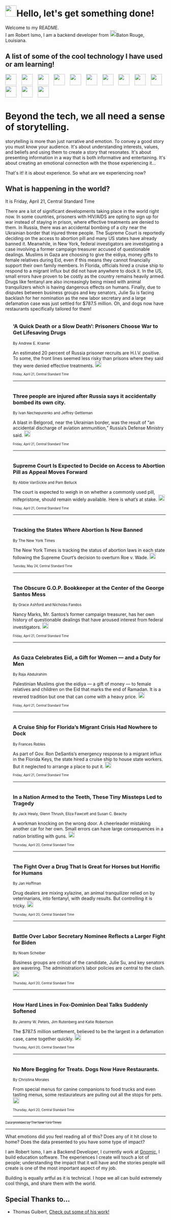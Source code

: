 <h1><img src="https://emojis.slackmojis.com/emojis/images/1643514375/3493/hot-coffee.gif?1643514375" width="35"/>Hello, let's get something done!</h1>

<p>Welcome to my README.<br/>
I am Robert Ismo, I am a backend developer from <img src="https://emojis.slackmojis.com/emojis/images/1638395689/50435/moulin_rouge.png?1638395689" width="20"/>Baton Rouge, Louisiana.</p>
<h2>A list of some of the cool technology I have used or am learning!</h2>
<p>
<img src="https://emojis.slackmojis.com/emojis/images/1643516091/21142/meow_bongotap.gif?1643516091" width="35" alt="">
<img src="https://img.shields.io/badge/Favorite%20Frontend%20Framework-SvelteKit-f83903" alt="">
<img src="https://img.shields.io/badge/Second%20Favorite-Vue-40b581" alt="">
<img src="https://img.shields.io/badge/Most%20Used%20Runtime-Nodejs-78b061" alt="">
<img src="https://emojis.slackmojis.com/emojis/images/1643517416/34482/fire.gif?1643517416" width="35" alt="">
<img src="https://img.shields.io/badge/Javascript%20But%20Better-Typescript-0078ca" alt="">
<img src="https://img.shields.io/badge/Favorite%20Language-Elixir-3e244d" alt="">
<img src="https://img.shields.io/badge/Containerize%20Everything-Docker-6ac9ef" alt="">
<img src="https://emojis.slackmojis.com/emojis/images/1643514596/5999/meow_party.gif?1643514596" width="35" alt="">
<img src="https://img.shields.io/badge/API%20Love%20Language-Graphql-de32a5" alt="">
<img src="https://img.shields.io/badge/Our%20Favorite%20Version%20Controller-Git-e94f33" alt="">
<img src="https://img.shields.io/badge/Favorite%20Database-Redis-d42d1d" alt="">
<img src="https://emojis.slackmojis.com/emojis/images/1643514559/5584/deployparrot.gif?1643514559" width="35" alt="">
<img src="https://img.shields.io/badge/Container%20Interstate-RabbitMQ-f66200" alt="">
<img src="https://img.shields.io/badge/Gotta%20Learn-Kubernetes-316adf" alt="">
<img src="https://img.shields.io/badge/Really%20Mature%20Now-WASM-654fef" alt="">
<img src="https://emojis.slackmojis.com/emojis/images/1666642497/61942/dance_vibe.gif?1666642497" width="35" alt="">
<img src="https://img.shields.io/badge/For%20My%20M1-ARM64-657d96" alt="">
<img src="https://img.shields.io/badge/Loving%20This%20So%20Much-TailwindCSS-17bcb5" alt="">
<img src="https://img.shields.io/badge/Cool%20Build%20Tool-Vite-f9cb24" alt="">
<img src="https://emojis.slackmojis.com/emojis/images/1669231376/62819/working-on-it.gif?1669231376" width="35" alt="">
<img src="https://img.shields.io/badge/Fun%20and%20Easy%20Database-MongoDB-5f8c49" alt="">
<img src="https://img.shields.io/badge/JS%20Life%20Support-NPM-c73737" alt="">
<img src="https://img.shields.io/badge/I%20Liked%20It-DynamoDB-0073b9" alt="">
<img src="https://emojis.slackmojis.com/emojis/images/1643514045/46/question.gif?1643514045" width="35" alt="">
<img src="https://img.shields.io/badge/cool-React-60d6f9" alt="">
<img src="https://img.shields.io/badge/Future%20Big%20Project-Lambda-f37e00" alt="">
<img src="https://img.shields.io/badge/NPM%20But%20Better-PNPM-f1aa07" alt="">
<img src="https://emojis.slackmojis.com/emojis/images/1643514943/9662/fbwow.gif?1643514943" width="35" alt="">
<img src="https://img.shields.io/badge/First%20Language-C-662079" alt="">
<img src="https://img.shields.io/badge/Where%20I%20Deploy%20Frontend-Vercel-000000" alt="">
<img src="https://img.shields.io/badge/Who%20Does%20not%20Want%20an%20App-Swift-f9492a" alt="">
<img src="https://emojis.slackmojis.com/emojis/images/1643514058/151/javascript.png?1643514058" width="35" alt="">
<img src="https://img.shields.io/badge/cool-Python-fbd542" alt="">
<img src="https://img.shields.io/badge/Favorite%20Something-Stripe-656cdc" alt="">
<img src="https://img.shields.io/badge/Of%20Course-HTML5-ed6327" alt="">
<img src="https://emojis.slackmojis.com/emojis/images/1660415405/60731/bomb.gif?1660415405" width="35" alt="">
<img src="https://img.shields.io/badge/hate-CSS-2964ec" alt="">
<img src="https://img.shields.io/badge/Learning-CircleCI-141215" alt="">
<img src="https://img.shields.io/badge/Learning-Rust-fbbb3b" alt="">
<img src="https://emojis.slackmojis.com/emojis/images/1660415397/60712/writing-hand.gif?1660415397" width="35" alt="">
<img src="https://img.shields.io/badge/Dev%20Browser%20of%20Choice-Firefox-cc4e26" alt="">
<img src="https://img.shields.io/badge/Recoverying%20From%20Windows-UNIX-1781e3" alt="">
<img src="https://img.shields.io/badge/LOVE-LogSeq-90c1c2" alt="">
<img src="https://emojis.slackmojis.com/emojis/images/1643514066/223/kirby.gif?1643514066" width="35" alt="">
<img src="https://img.shields.io/badge/Daily%20Driver-MacOS-e6e6e8" alt="">
<img src="https://img.shields.io/badge/Git%20Server-Github-000000" alt="">
<img src="https://img.shields.io/badge/enjoyable-EC2-f17428" alt="">
<img src="https://emojis.slackmojis.com/emojis/images/1643514239/2069/excited.gif?1643514239" width="35" alt="">
</p>
<h1>Beyond the tech, we all need a sense of storytelling.</h1>
<p>storytelling is more than just narrative and emotion. To convey a good story you must know your audience. It's about understanding interests, values, and beliefs and using them to create a story that resonates. It's about presenting information in a way that is both informative and entertaining. It's about creating an emotional connection with the those experiencing it...</p>
<p>That's it! it is about experience. So what are we experiencing now?</p>
<h2>What is happening in the world?</h2>
<p>It is Friday, April 21, Central Standard Time</p>
<p>
There are a lot of significant developments taking place in the world right now. In some countries, prisoners with HIV&#x2F;AIDS are opting to sign up for war instead of staying in prison, where effective treatments are denied to them. In Russia, there was an accidental bombing of a city near the Ukrainian border that injured three people. The Supreme Court is reportedly deciding on the access to abortion pill and many US states have already banned it. Meanwhile, in New York, federal investigators are investigating a case involving a former campaign treasurer accused of questionable dealings. Muslims in Gaza are choosing to give the eidiya, money gifts to female relatives during Eid, even if this means they cannot financially support their own family members. In Florida, officials hired a cruise ship to respond to a migrant influx but did not have anywhere to dock it. In the US, small errors have proven to be costly as the country remains heavily armed. Drugs like fentanyl are also increasingly being mixed with animal tranquilizers which is having dangerous effects on humans. Finally, due to disputes between business groups and key senators, Julie Su is facing backlash for her nomination as the new labor secretary and a large defamation case was just settled for $787.5 million. Oh, and dogs now have restaurants specifically tailored for them!</p>
<ol>
<img src="https://img.shields.io/badge/-world-blue" alt="">
<h3>‘A Quick Death or a Slow Death’: Prisoners Choose War to Get Lifesaving Drugs</h3>
<sub>By Andrew E. Kramer</sub>
<p>An estimated 20 percent of Russia prisoner recruits are H.I.V. positive. To some, the front lines seemed less risky than prisons where they said they were denied effective treatments.  <a href="https://nyti.ms/3mSetme"><img src="https://developer.nytimes.com/files/poweredby_nytimes_30b.png?v=1583354208352" height="20"></a></p>
<sub><sub>Friday, April 21, Central Standard Time</sub></sub>
<hr/>
<img src="https://img.shields.io/badge/-world-blue" alt="">
<h3>Three people are injured after Russia says it accidentally bombed its own city.</h3>
<sub>By Ivan Nechepurenko and Jeffrey Gettleman</sub>
<p>A blast in Belgorod, near the Ukrainian border, was the result of “an accidental discharge of aviation ammunition,” Russia’s Defense Ministry said.  <a href="https://nyti.ms/3KSlxHv"><img src="https://developer.nytimes.com/files/poweredby_nytimes_30b.png?v=1583354208352" height="20"></a></p>
<sub><sub>Friday, April 21, Central Standard Time</sub></sub>
<hr/>
<img src="https://img.shields.io/badge/-us-blue" alt="">
<h3>Supreme Court Is Expected to Decide on Access to Abortion Pill as Appeal Moves Forward</h3>
<sub>By Abbie VanSickle and Pam Belluck</sub>
<p>The court is expected to weigh in on whether a commonly used pill, mifepristone, should remain widely available. Here is what’s at stake.  <a href="https://nyti.ms/3N1WeW8"><img src="https://developer.nytimes.com/files/poweredby_nytimes_30b.png?v=1583354208352" height="20"></a></p>
<sub><sub>Friday, April 21, Central Standard Time</sub></sub>
<hr/>
<img src="https://img.shields.io/badge/-us-blue" alt="">
<h3>Tracking the States Where Abortion Is Now Banned</h3>
<sub>By The New York Times</sub>
<p>The New York Times is tracking the status of abortion laws in each state following the Supreme Court’s decision to overturn Roe v. Wade.  <a href="https://nyti.ms/3sYKAjR"><img src="https://developer.nytimes.com/files/poweredby_nytimes_30b.png?v=1583354208352" height="20"></a></p>
<sub><sub>Tuesday, May 24, Central Standard Time</sub></sub>
<hr/>
<img src="https://img.shields.io/badge/-nyregion-blue" alt="">
<h3>The Obscure G.O.P. Bookkeeper at the Center of the George Santos Mess</h3>
<sub>By Grace Ashford and Nicholas Fandos</sub>
<p>Nancy Marks, Mr. Santos’s former campaign treasurer, has her own history of questionable dealings that have aroused interest from federal investigators.  <a href="https://nyti.ms/3UTmqE2"><img src="https://developer.nytimes.com/files/poweredby_nytimes_30b.png?v=1583354208352" height="20"></a></p>
<sub><sub>Friday, April 21, Central Standard Time</sub></sub>
<hr/>
<img src="https://img.shields.io/badge/-world-blue" alt="">
<h3>As Gaza Celebrates Eid, a Gift for Women — and a Duty for Men</h3>
<sub>By Raja Abdulrahim</sub>
<p>Palestinian Muslims give the eidiya — a gift of money — to female relatives and children on the Eid that marks the end of Ramadan. It is a revered tradition but one that can come with a heavy price.  <a href="https://nyti.ms/3LjsKBR"><img src="https://developer.nytimes.com/files/poweredby_nytimes_30b.png?v=1583354208352" height="20"></a></p>
<sub><sub>Friday, April 21, Central Standard Time</sub></sub>
<hr/>
<img src="https://img.shields.io/badge/-us-blue" alt="">
<h3>A Cruise Ship for Florida’s Migrant Crisis Had Nowhere to Dock</h3>
<sub>By Frances Robles</sub>
<p>As part of Gov. Ron DeSantis’s emergency response to a migrant influx in the Florida Keys, the state hired a cruise ship to house state workers. But it neglected to arrange a place to put it.  <a href="https://nyti.ms/3LsTMa5"><img src="https://developer.nytimes.com/files/poweredby_nytimes_30b.png?v=1583354208352" height="20"></a></p>
<sub><sub>Friday, April 21, Central Standard Time</sub></sub>
<hr/>
<img src="https://img.shields.io/badge/-us-blue" alt="">
<h3>In a Nation Armed to the Teeth, These Tiny Missteps Led to Tragedy</h3>
<sub>By Jack Healy, Glenn Thrush, Eliza Fawcett and Susan C. Beachy</sub>
<p>A workman knocking on the wrong door. A cheerleader mistaking another car for her own. Small errors can have large consequences in a nation bristling with guns.  <a href="https://nyti.ms/3H34zFg"><img src="https://developer.nytimes.com/files/poweredby_nytimes_30b.png?v=1583354208352" height="20"></a></p>
<sub><sub>Thursday, April 20, Central Standard Time</sub></sub>
<hr/>
<img src="https://img.shields.io/badge/-health-blue" alt="">
<h3>The Fight Over a Drug That Is Great for Horses but Horrific for Humans</h3>
<sub>By Jan Hoffman</sub>
<p>Drug dealers are mixing xylazine, an animal tranquilizer relied on by veterinarians, into fentanyl, with deadly results. But controlling it is tricky.  <a href="https://nyti.ms/3mUIdyL"><img src="https://developer.nytimes.com/files/poweredby_nytimes_30b.png?v=1583354208352" height="20"></a></p>
<sub><sub>Thursday, April 20, Central Standard Time</sub></sub>
<hr/>
<img src="https://img.shields.io/badge/-business-blue" alt="">
<h3>Battle Over Labor Secretary Nominee Reflects a Larger Fight for Biden</h3>
<sub>By Noam Scheiber</sub>
<p>Business groups are critical of the candidate, Julie Su, and key senators are wavering. The administration’s labor policies are central to the clash.  <a href="https://nyti.ms/3KQZVLz"><img src="https://developer.nytimes.com/files/poweredby_nytimes_30b.png?v=1583354208352" height="20"></a></p>
<sub><sub>Thursday, April 20, Central Standard Time</sub></sub>
<hr/>
<img src="https://img.shields.io/badge/-business-blue" alt="">
<h3>How Hard Lines in Fox-Dominion Deal Talks Suddenly Softened</h3>
<sub>By Jeremy W. Peters, Jim Rutenberg and Katie Robertson</sub>
<p>The $787.5 million settlement, believed to be the largest in a defamation case, came together quickly.  <a href="https://nyti.ms/41BNV7s"><img src="https://developer.nytimes.com/files/poweredby_nytimes_30b.png?v=1583354208352" height="20"></a></p>
<sub><sub>Thursday, April 20, Central Standard Time</sub></sub>
<hr/>
<img src="https://img.shields.io/badge/-dining-blue" alt="">
<h3>No More Begging for Treats. Dogs Now Have Restaurants.</h3>
<sub>By Christina Morales</sub>
<p>From special menus for canine companions to food trucks and even tasting menus, some restaurateurs are pulling out all the stops for pets.  <a href="https://nyti.ms/41LuGsg"><img src="https://developer.nytimes.com/files/poweredby_nytimes_30b.png?v=1583354208352" height="20"></a></p>
<sub><sub>Thursday, April 20, Central Standard Time</sub></sub>
<hr/>
</ol>
<a href="https://developer.nytimes.com"><sub><sub>Data provided by The New York Times</sub></sub></a>
<hr/>
<p>What emotions did you feel reading all of this? Does any of it hit close to home? Does the data presented to you have some type of impact?</p>
<p>I am Robert Ismo, I am a Backend Developer, I currently work at <a href="https://gnomic.education/">Gnomic</a>, I build education software. The experiences I create will touch a lot of people; understanding the impact that it will have and the stories people will create is one of the most important aspect of my job.</p>
<p>Building is equally artful as it is technical. I hope we all can build extremely cool things, and share them with the world.</p>
<h2>Special Thanks to...</h2>
<ul>
<li>Thomas Guibert, <a href="https://github.com/thmsgbrt/thmsgbrt">Check out some of his work!</a></li>
</ul>